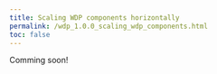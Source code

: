 ```yaml
---
title: Scaling WDP components horizontally
permalink: /wdp_1.0.0_scaling_wdp_components.html
toc: false
---
```


Comming soon!
